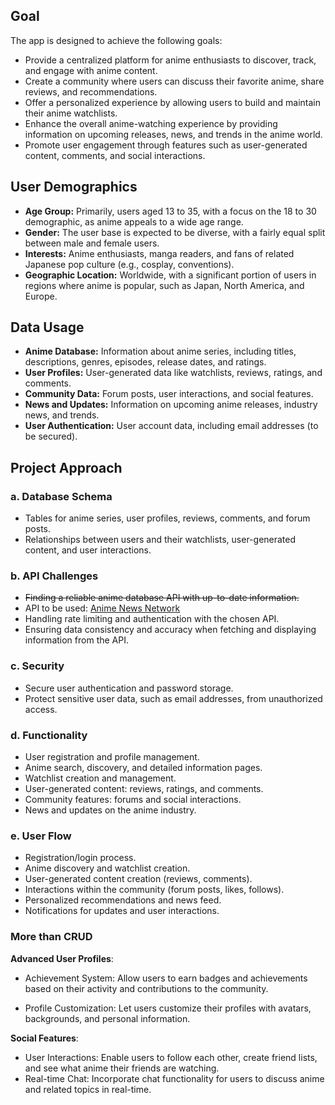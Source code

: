 ## Goal

The app is designed to achieve the following goals:

- Provide a centralized platform for anime enthusiasts to discover, track, and engage with anime content.
- Create a community where users can discuss their favorite anime, share reviews, and recommendations.
- Offer a personalized experience by allowing users to build and maintain their anime watchlists.
- Enhance the overall anime-watching experience by providing information on upcoming releases, news, and trends in the anime world.
- Promote user engagement through features such as user-generated content, comments, and social interactions.

## User Demographics

- **Age Group:** Primarily, users aged 13 to 35, with a focus on the 18 to 30 demographic, as anime appeals to a wide age range.
- **Gender:** The user base is expected to be diverse, with a fairly equal split between male and female users.
- **Interests:** Anime enthusiasts, manga readers, and fans of related Japanese pop culture (e.g., cosplay, conventions).
- **Geographic Location:** Worldwide, with a significant portion of users in regions where anime is popular, such as Japan, North America, and Europe.

## Data Usage

- **Anime Database:** Information about anime series, including titles, descriptions, genres, episodes, release dates, and ratings.
- **User Profiles:** User-generated data like watchlists, reviews, ratings, and comments.
- **Community Data:** Forum posts, user interactions, and social features.
- **News and Updates:** Information on upcoming anime releases, industry news, and trends.
- **User Authentication:** User account data, including email addresses (to be secured).

## Project Approach

### a. Database Schema

- Tables for anime series, user profiles, reviews, comments, and forum posts.
- Relationships between users and their watchlists, user-generated content, and user interactions.

### b. API Challenges

- ~~Finding a reliable anime database API with up-to-date information.~~
- API to be used: [Anime News Network](https://www.animenewsnetwork.com/encyclopedia/api.php)
- Handling rate limiting and authentication with the chosen API.
- Ensuring data consistency and accuracy when fetching and displaying information from the API.

### c. Security

- Secure user authentication and password storage.
- Protect sensitive user data, such as email addresses, from unauthorized access.

### d. Functionality

- User registration and profile management.
- Anime search, discovery, and detailed information pages.
- Watchlist creation and management.
- User-generated content: reviews, ratings, and comments.
- Community features: forums and social interactions.
- News and updates on the anime industry.

### e. User Flow

- Registration/login process.
- Anime discovery and watchlist creation.
- User-generated content creation (reviews, comments).
- Interactions within the community (forum posts, likes, follows).
- Personalized recommendations and news feed.
- Notifications for updates and user interactions.

### More than CRUD

  **Advanced User Profiles**:

- Achievement System: Allow users to earn badges and achievements based on their activity and contributions to the community.

- Profile Customization: Let users customize their profiles with avatars, backgrounds, and personal information.

**Social Features**:

- User Interactions: Enable users to follow each other, create friend lists, and see what anime their friends are watching.
- Real-time Chat: Incorporate chat functionality for users to discuss anime and related topics in real-time.
